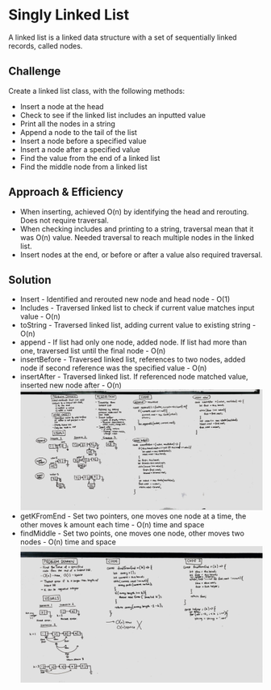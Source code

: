 # Singly Linked List
A linked list is a linked data structure with a set of sequentially linked records, called nodes. 

## Challenge
Create a linked list class, with the following methods:
* Insert a node at the head
* Check to see if the linked list includes an inputted value
* Print all the nodes in a string
* Append a node to the tail of the list
* Insert a node before a specified value
* Insert a node after a specified value
* Find the value from the end of a linked list
* Find the middle node from a linked list

## Approach & Efficiency
* When inserting, achieved O(n) by identifying the head and rerouting. Does not require traversal.
* When checking includes and printing to a string, traversal mean that it was O(n) value. Needed traversal to reach multiple nodes in the linked list.
* Insert nodes at the end, or before or after a value also required traversal.

## Solution
* Insert - Identified and rerouted new node and head node - O(1)
* Includes - Traversed linked list to check if current value matches input value - O(n)
* toString - Traversed linked list, adding current value to existing string - O(n)
* append - If list had only one node, added node. If list had more than one, traversed list until the final node - O(n)
* insertBefore - Traversed linked list, references to two nodes, added node if second reference was the specified value - O(n)
* insertAfter - Traversed linked list. If referenced node matched value, inserted new node after - O(n)
![Whiteboard Image - Append and Insert](./../../assets/ll_insertions.jpg)
* getKFromEnd - Set two pointers, one moves one node at a time, the other moves k amount each time - O(n) time and space
* findMiddle - Set two points, one moves one node, other moves two nodes - O(n) time and space
![Whiteboard Image - kth from end](./../../assets/ll_kth_from_end.jpg)